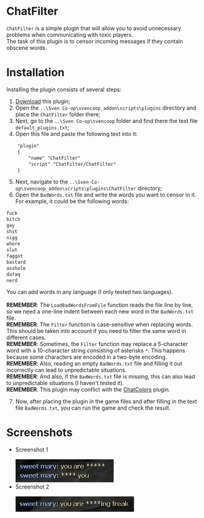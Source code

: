 # ChatFilter
`ChatFilter` is a simple plugin that will allow you to avoid unnecessary problems when communicating with toxic players.<br>The task of this plugin is to censor incoming messages if they contain obscene words.

# Installation
Installing the plugin consists of several steps:
1. [Download](https://github.com/kekekekkek/ChatFilter/archive/refs/heads/main.zip) this plugin;
2. Open the `..\Sven Co-op\svencoop_addon\scripts\plugins` directory and place the `ChatFilter` folder there;
3. Next, go to the `..\Sven Co-op\svencoop` folder and find there the text file `default_plugins.txt`;
4. Open this file and paste the following text into it:
```
	"plugin"
	{
		"name" "ChatFilter"
		"script" "ChatFilter/ChatFilter"
	}
```
5. Next, navigate to the `..\Sven Co-op\svencoop_addon\scripts\plugins\ChatFilter` directory;
6. Open the `BadWords.txt` file and write the words you want to censor in it. For example, it could be the following words:
```
fuck
bitch
gay
shit
nigg
whore
slut
faggot
bastard
asshole
dafaq
nerd
```
You can add words in any language (I only tested two languages).<br><br>
**REMEMBER**: The `LoadBadWordsFromFile` function reads the file line by line, so we need a one-line indent between each new word in the `BadWords.txt` file.<br>
**REMEMBER**: The `Filter` function is case-sensitive when replacing words. This should be taken into account if you need to filter the same word in different cases.<br>
**REMEMBER**: Sometimes, the `Filter` function may replace a 5-character word with a 10-character string consisting of asterisks `*`. This happens because some characters are encoded in a two-byte encoding.<br>
**REMEMBER**: Also, reading an empty `BadWords.txt` file and filling it out incorrectly can lead to unpredictable situations.<br>
**REMEMBER**: And also, if the `BadWords.txt` file is missing, this can also lead to unpredictable situations (I haven't tested it).<br>
**REMEMBER**: This plugin may conflict with the [ChatColors](https://github.com/wootguy/ChatColors) plugin.<br>

7. Now, after placing the plugin in the game files and after filling in the text file `BadWords.txt`, you can run the game and check the result.

# Screenshots
* Screenshot 1<br><br>
![Screenshot_1](https://github.com/kekekekkek/ChatFilter/blob/main/Images/Screenshot_1.png)
* Screenshot 2<br><br>
![Screenshot_2](https://github.com/kekekekkek/ChatFilter/blob/main/Images/Screenshot_2.png)
